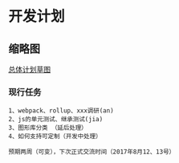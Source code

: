 #   开发计划

## 缩略图

[总体计划草图](https://an-jia.github.io/graph/plan/images/1.jpg)

### 现行任务

    1、webpack、rollup、xxx调研(an)
    2、js的单元测试、继承测试(jia)
    3、图形库分类 （延后处理）
    4、如何支持可定制（开发中处理）

    预期两周（可变），下次正式交流时间（2017年8月12、13号）